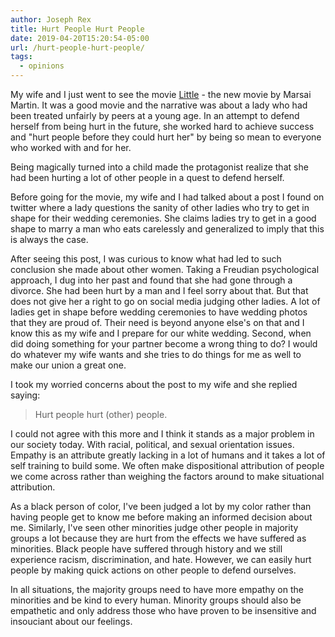 ```yaml
---
author: Joseph Rex
title: Hurt People Hurt People
date: 2019-04-20T15:20:54-05:00
url: /hurt-people-hurt-people/
tags:
  - opinions
---
```

My wife and I just went to see the movie [Little][1] - the new movie by Marsai Martin.
It was a good movie and the narrative was about a lady who had been treated unfairly
by peers at a young age. In an attempt to defend herself from being hurt in the future,
she worked hard to achieve success and "hurt people before they could hurt her" by
being so mean to everyone who worked with and for her.
<!--more -->

Being magically turned into a child made the protagonist realize that she had been
hurting a lot of other people in a quest to defend herself.

Before going for the movie, my wife and I had talked about a post I found on twitter
where a lady questions the sanity of other ladies who try to get in shape for their
wedding ceremonies. She claims ladies try to get in a good shape to marry a man who
eats carelessly and generalized to imply that this is always the case.

After seeing this post, I was curious to know what had led to such conclusion she
made about other women. Taking a Freudian psychological approach, I dug into her past
and found that she had gone through a divorce. She had been hurt by a man and I feel
sorry about that. But that does not give her a right to go on social media judging
other ladies. A lot of ladies get in shape before wedding ceremonies to have wedding
photos that they are proud of. Their need is beyond anyone else's on that and I know
this as my wife and I prepare for our white wedding. Second, when did doing something
for your partner become a wrong thing to do? I would do whatever my wife wants and she
tries to do things for me as well to make our union a great one.

I took my worried concerns about the post to my wife and she replied saying:

> Hurt people hurt (other) people.

I could not agree with this more and I think it stands as a major problem in our society
today. With racial, political, and sexual orientation issues. Empathy is an attribute
greatly lacking in a lot of humans and it takes a lot of self training to build some.
We often make dispositional attribution of people we come across rather than weighing
the factors around to make situational attribution.

As a black person of color, I've been judged a lot by my color rather than having people
get to know me before making an informed decision about me. Similarly, I've seen other
minorities judge other people in majority groups a lot because they are hurt from the
effects we have suffered as minorities. Black people have suffered through history and
we still experience racism, discrimination, and hate. However, we can easily hurt people
by making quick actions on other people to defend ourselves.

In all situations, the majority groups need to have more empathy on the minorities and
be kind to every human. Minority groups should also be empathetic and only address those
who have proven to be insensitive and insouciant about our feelings.


[1]: https://www.imdb.com/title/tt8085790/?ref_=nv_sr_1?ref_=nv_sr_1
